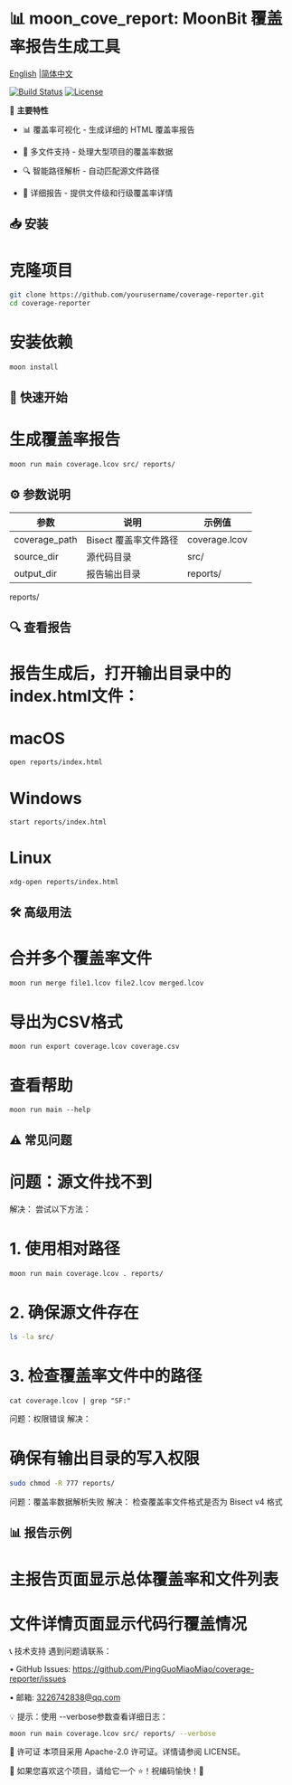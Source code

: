 # 📊 moon_cove_report: MoonBit 覆盖率报告生成工具

[English](https://github.com/PingGuoMiaoMiao/moon_cove_report/blob/main/README.md) |[简体中文](https://github.com/PingGuoMiaoMiao/moon_cove_report/blob/main/README_zh_CN.md)

[![Build Status](https://img.shields.io/github/actions/workflow/status/moonbit-community/sw-socket/check.yaml)](https://github.com/moonbit-community/sw-socket/actions)
[![License](https://img.shields.io/github/license/moonbit-community/sw-socket)](LICENSE)



🚀 **主要特性**

- 📊 ​​覆盖率可视化​​ - 生成详细的 HTML 覆盖率报告

- 📁 ​​多文件支持​​ - 处理大型项目的覆盖率数据

- 🔍 ​​智能路径解析​​ - 自动匹配源文件路径

- 📝 ​​详细报告​​ - 提供文件级和行级覆盖率详情


## 📥 安装
# 克隆项目

```bash
git clone https://github.com/yourusername/coverage-reporter.git
cd coverage-reporter
```

# 安装依赖
```bash
moon install
```

## 🏃 快速开始
# 生成覆盖率报告
```bash
moon run main coverage.lcov src/ reports/
```

## ⚙️ 参数说明
| 参数          | 说明                 | 示例值        |
|---------------|----------------------|--------------|
| coverage_path | Bisect 覆盖率文件路径 | coverage.lcov |
| source_dir    | 源代码目录           | src/         |
| output_dir    | 报告输出目录         | reports/     |

reports/

## 🔍 查看报告
# 报告生成后，打开输出目录中的 index.html文件：

# macOS
```
open reports/index.html
```

# Windows
```
start reports/index.html
```

# Linux
```
xdg-open reports/index.html
```

## 🛠️ 高级用法
# 合并多个覆盖率文件
```bash
moon run merge file1.lcov file2.lcov merged.lcov
```

# 导出为CSV格式
```
moon run export coverage.lcov coverage.csv
```

# 查看帮助
```
moon run main --help
```

## ⚠️ 常见问题
# 问题：源文件找不到
​​解决：​​ 尝试以下方法：

# 1. 使用相对路径
```bash
moon run main coverage.lcov . reports/
```

# 2. 确保源文件存在
```bash
ls -la src/
```

# 3. 检查覆盖率文件中的路径
```
cat coverage.lcov | grep "SF:"
```
问题：权限错误
​​解决：​​

# 确保有输出目录的写入权限
```bash
sudo chmod -R 777 reports/
```
问题：覆盖率数据解析失败
​​解决：​​ 检查覆盖率文件格式是否为 Bisect v4 格式

## 📊 报告示例

# 主报告页面显示总体覆盖率和文件列表


# 文件详情页面显示代码行覆盖情况

📞 技术支持
遇到问题请联系：

•
GitHub Issues: https://github.com/PingGuoMiaoMiao/coverage-reporter/issues

•
邮箱: 3226742838@qq.com

💡 提示：使用 --verbose参数查看详细日志：
```bash
moon run main coverage.lcov src/ reports/ --verbose
```
📜 许可证
本项目采用 Apache-2.0 许可证。详情请参阅 LICENSE。

👋 如果您喜欢这个项目，请给它一个 ⭐！祝编码愉快！🚀